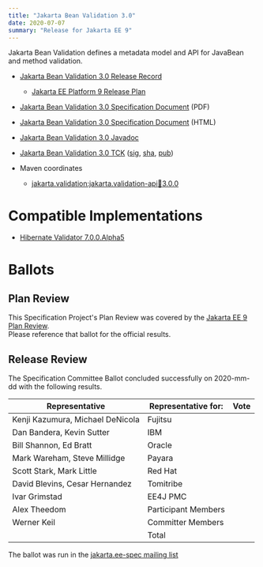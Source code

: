 ```yaml
---
title: "Jakarta Bean Validation 3.0"
date: 2020-07-07
summary: "Release for Jakarta EE 9"
---
```

Jakarta Bean Validation defines a metadata model and API for JavaBean and method validation.

* [Jakarta Bean Validation 3.0 Release Record](https://projects.eclipse.org/projects/ee4j.bean-validation/releases/3.0)
  * [Jakarta EE Platform 9 Release Plan](https://eclipse-ee4j.github.io/jakartaee-platform/jakartaee9/JakartaEE9ReleasePlan)
* [Jakarta Bean Validation 3.0 Specification Document](jakarta-bean-validation-spec-3.0.pdf) (PDF)
* [Jakarta Bean Validation 3.0 Specification Document](jakarta-bean-validation-spec-3.0.html) (HTML)
* [Jakarta Bean Validation 3.0 Javadoc](./apidocs)
* [Jakarta Bean Validation 3.0 TCK](http://download.eclipse.org/ee4j/bean-validation/3.0/beanvalidation-tck-dist-3.0.0.zip)
([sig](https://download.eclipse.org/jakartaee/bean-validation/3.0/beanvalidation-tck-dist-3.0.0.zip.sig),
[sha](c975fd229df0c40947a9f0a69b779ec92bebb3d21e05fdc65fccc1d11ef5525b),
[pub](https://raw.githubusercontent.com/jakartaee/specification-committee/master/jakartaee-spec-committee.pub))

* Maven coordinates
  * [jakarta.validation:jakarta.validation-api:jar:3.0.0](https://search.maven.org/artifact/jakarta.validation/jakarta.validation-api/3.0.0/jar)

# Compatible Implementations

* [Hibernate Validator 7.0.0.Alpha5](https://hibernate.org/validator/releases/7.0/)

# Ballots

## Plan Review

[//]: # (For Jakarta EE 9, the Platform Plan Review covered 95% of the Specification Projects.  For those Projects, just use the following statement in this Plan Review section:)

This Specification Project's Plan Review was covered by the [Jakarta EE 9 Plan Review](https://jakarta.ee/specifications/platform/9/).  
Please reference that ballot for the official results.

[//]: # (If your Project was required to do a standalone Plan Review...  You'll need to perform an official Plan Review ballot and record the results here.)

## Release Review

The Specification Committee Ballot concluded successfully on 2020-mm-dd with the following results.

| Representative                                 | Representative for: | Vote |
|------------------------------------------------|---------------------|------|
| Kenji Kazumura, Michael DeNicola               | Fujitsu             |      |
| Dan Bandera, Kevin Sutter                      | IBM                 |      |
| Bill Shannon, Ed Bratt                         | Oracle              |      |
| Mark Wareham, Steve Millidge                   | Payara              |      |
| Scott Stark, Mark Little                       | Red Hat             |      |
| David Blevins, Cesar Hernandez                 | Tomitribe           |      |
| Ivar Grimstad                                  | EE4J PMC            |      |
| Alex Theedom                                   | Participant Members |      |
| Werner Keil                                    | Committer Members   |      |
|                                                | Total               |      |

The ballot was run in the [jakarta.ee-spec mailing list]()

